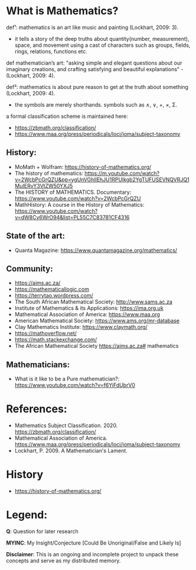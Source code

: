 # What is Mathematics?

def¹: mathematics is an art like music and painting (Lockhart, 2009: 3).
* it tells a story of the deep truths about quantity(number, measurement), space, and movement using a cast of characters such as groups, fields, rings, relations, functions etc.
     
def mathematician’s art: "asking simple and elegant questions about our imaginary creations, 
                         and crafting satisfying and beautiful explanations" - (Lockhart, 2009: 4). 

def²: mathematics is about pure reason to get at the truth about something (Lockhart, 2009: 4).

* the symbols are merely shorthands.
     symbols such as ∧, ∨, +, ×, Σ.

a formal classification scheme is maintained here: 
* https://zbmath.org/classification/
* https://www.maa.org/press/periodicals/loci/joma/subject-taxonomy

## History:
* MoMath + Wolfram: https://history-of-mathematics.org/
* The history of mathematics: https://m.youtube.com/watch?v=2WcbPcGrQZU&pp=ygUnVGhlIEhJU1RPUlkgb2YgTUFUSEVNQVRJQ1MuIERvY3VtZW50YXJ5
* The HISTORY of MATHEMATICS. Documentary: https://www.youtube.com/watch?v=2WcbPcGrQZU
* MathHistory: A course in the History of Mathematics: https://www.youtube.com/watch?v=dW8Cy6WrO94&list=PL55C7C83781CF4316

## State of the art:
* Quanta Magazine: https://www.quantamagazine.org/mathematics/

## Community:
* https://aims.ac.za/
* https://mathematicallogic.com
* https://terrytao.wordpress.com/
* The South African Mathematical Society: http://www.sams.ac.za
* Institute of Mathematics & its Applications: https://ima.org.uk
* Mathematical Association of America: https://www.maa.org
* American Mathematical Society: https://www.ams.org/mr-database
* Clay Mathematics Institute: https://www.claymath.org/
* https://mathoverflow.net/
* https://math.stackexchange.com/
* The African Mathematical Society https://aims.ac.za# mathematics

## Mathematicians:
* What is it like to be a Pure mathematician?: https://www.youtube.com/watch?v=f6YiFdUbrV0

# References:
* Mathematics Subject Classification. 2020. https://zbmath.org/classification/
* Mathematical Association of America. https://www.maa.org/press/periodicals/loci/joma/subject-taxonomy
* Lockhart, P. 2009. A Mathematician's Lament.


# History
* https://history-of-mathematics.org/

# Legend:
**Q**: Question for later research

**MYINC**: My Insight/Conjecture [Could Be Unoriginal/False and Likely Is]

**Disclaimer**: This is an ongoing and incomplete project to unpack these concepts and serve as my distributed memory.
